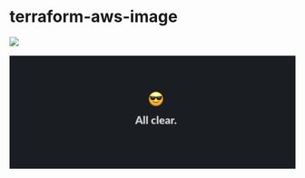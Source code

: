 # terraform-aws-image


<a href="#"><img src="https://user-images.githubusercontent.com/25423296/163456779-a8556205-d0a5-45e2-ac17-42d089e3c3f8.png" /></a>


<picture>
  <img alt="Shows an illustrated sun in light mode and a moon with stars in dark mode." src="https://github.com/yordanivh/terraform-aws-image/blob/main/Screenshot%202024-06-26%20at%2012.28.24.png">
</picture>
